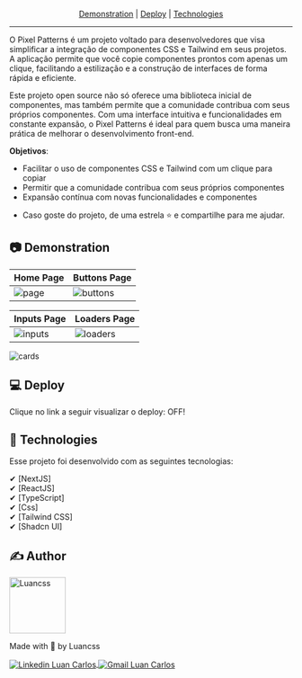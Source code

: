 <p align="center">
 <a href="#-demonstration">Demonstration</a> |
 <a href="#-deploy">Deploy</a> |
 <a href="#-technologies">Technologies</a>
</p>

---

O Pixel Patterns é um projeto voltado para desenvolvedores que visa simplificar a integração de componentes CSS e Tailwind em seus projetos. A aplicação permite que você copie componentes prontos com apenas um clique, facilitando a estilização e a construção de interfaces de forma rápida e eficiente.

Este projeto open source não só oferece uma biblioteca inicial de componentes, mas também permite que a comunidade contribua com seus próprios componentes. Com uma interface intuitiva e funcionalidades em constante expansão, o Pixel Patterns é ideal para quem busca uma maneira prática de melhorar o desenvolvimento front-end.

**Objetivos**:
  - Facilitar o uso de componentes CSS e Tailwind com um clique para copiar
  - Permitir que a comunidade contribua com seus próprios componentes
  - Expansão contínua com novas funcionalidades e componentes

* Caso goste do projeto, de uma estrela ⭐ e compartilhe para me ajudar.

## 📷 Demonstration

| Home Page  | Buttons Page | 
| --- | --- |
| ![page](https://github.com/user-attachments/assets/5eecf6e7-dabb-4075-96b6-b8fc308a2795) | ![buttons](https://github.com/user-attachments/assets/22a98690-0dbc-4d53-8d60-1b131a1bc26c)


| Inputs Page | Loaders Page |
| --- | --- |
| ![inputs](https://github.com/user-attachments/assets/ddcdc2e5-b11f-4647-abe2-e44ffbad826f) | ![loaders](https://github.com/user-attachments/assets/c57090a7-cec2-4665-b21e-c210c73048fc) 

![cards](https://github.com/user-attachments/assets/7282e2bd-b9ba-4792-8e00-d8d702960a10)

## 💻 Deploy

Clique no link a seguir visualizar o deploy: OFF!


## 🚀 Technologies

Esse projeto foi desenvolvido com as seguintes tecnologias:

✔ [NextJS]
<br/>
✔ [ReactJS]
<br/>
✔ [TypeScript]
<br/>
✔ [Css]
<br/>
✔ [Tailwind CSS]
<br/>
✔ [Shadcn UI]

## ✍ Author

<img alt="Luancss" title="Luancss" src="https://avatars.githubusercontent.com/u/104950187?v=4" width="100">
<p>
    Made with 💜 by Luancss
</p>
<p align="left">
    <a href="https://www.linkedin.com/in/luan-carlos-30035b246/" target="_blank">
        <img align="center" src="https://img.shields.io/badge/LinkedIn-%230077B5?style=for-the-badge&logo=linkedin&logoColor=white" alt="Linkedin Luan Carlos" />
    </a>
    <a href="mailto:luancss.contact@gmail.com" target="_blank">
        <img align="center" src="https://img.shields.io/badge/Gmail-FF0000?style=for-the-badge&logo=gmail&logoColor=white" alt="Gmail Luan Carlos" />
    </a>
</p>
